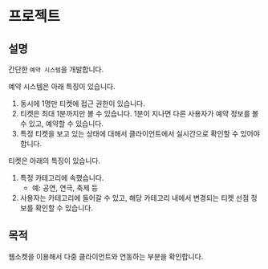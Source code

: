 # 프로젝트
## 설명
간단한 `예약 시스템`을 개발합니다. 

예약 시스템은 아래 특징이 있습니다. 
1. 동시에 1명만 티켓에 접근 권한이 있습니다.
2. 티켓은 최대 1분까지만 볼 수 있습니다. 1분이 지나면 다른 사용자가 예약 정보를 볼 수 있고, 예약할 수 있습니다.
3. 특정 티켓을 보고 있는 상태에 대해서 클라이언트에서 실시간으로 확인할 수 있어야합니다.

티켓은 아래의 특징이 있습니다. 
1. 특정 카테고리에 속했습니다.
   - 예: 공연, 연극, 축제 등
2. 사용자는 카테고리에 들어갈 수 있고, 해당 카테고리 내에서 변경되는 티켓 선점 정보를 확인할 수 있습니다. 

## 목적
웹소켓을 이용해서 다중 클라이언트와 연동하는 부분을 확인합니다. 

